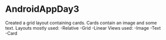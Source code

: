 # AndroidAppDay3
Created a grid layout containing cards. 
Cards contain an image and some text.
Layouts mostly used:
-Relative 
-Grid
-Linear
Views used:
-Image
-Text
-Card
